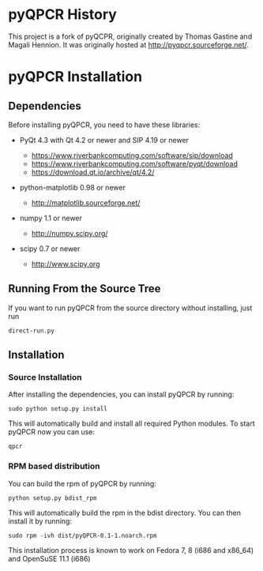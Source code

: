 # pyQPCR History

This project is a fork of pyQCPR, originally created by Thomas Gastine and Magali Hennion. It was originally hosted at http://pyqpcr.sourceforge.net/.

# pyQPCR Installation

## Dependencies

Before installing pyQPCR, you need to have these libraries:

 * PyQt 4.3 with Qt 4.2 or newer and SIP 4.19 or newer
   * https://www.riverbankcomputing.com/software/sip/download
   * https://www.riverbankcomputing.com/software/pyqt/download
   * https://download.qt.io/archive/qt/4.2/

 * python-matplotlib 0.98 or newer
   * http://matplotlib.sourceforge.net/

 * numpy 1.1 or newer
   * http://numpy.scipy.org/

 * scipy 0.7 or newer
   * http://www.scipy.org

## Running From the Source Tree

If you want to run pyQPCR from the source directory without installing, just run

  `direct-run.py`

## Installation

### Source Installation
After installing the dependencies, you can install pyQPCR by running:

  `sudo python setup.py install`

This will automatically build and install all required Python modules. To
start pyQPCR now you can use:

  `qpcr`

### RPM based distribution
You can build the rpm of pyQPCR by running:

  `python setup.py bdist_rpm`

This will automatically build the rpm in the bdist directory. You can then install it by running:

  `sudo rpm -ivh dist/pyQPCR-0.1-1.noarch.rpm`

This installation process is known to work on Fedora 7, 8 (i686 and x86_64) and
OpenSuSE 11.1 (i686)
